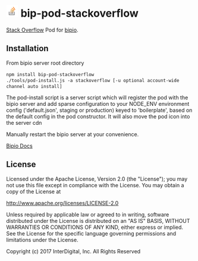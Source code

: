 ![Stackoverflow](stackoverflow.png) bip-pod-stackoverflow
=======

[Stack Overflow](https://www.stackoverflow.com) Pod for [bipio](https://bip.io).

## Installation

From bipio server root directory

    npm install bip-pod-stackoverflow
    ./tools/pod-install.js -a stackoverflow [-u optional account-wide channel auto install]

The pod-install script is a server script which will register the pod with the bipio server and add sparse
configuration to your NODE_ENV environment config ('default.json', staging or production)
keyed to 'boilerplate', based on the default config in the pod constructor.  It will also move the
pod icon into the server cdn

Manually restart the bipio server at your convenience.

[Bipio Docs](https://bip.io/docs/pods)

## License

Licensed under the Apache License, Version 2.0 (the "License"); you may not use this file except in compliance with the License. You may obtain a copy of the License at

http://www.apache.org/licenses/LICENSE-2.0

Unless required by applicable law or agreed to in writing, software distributed under the License is distributed on an "AS IS" BASIS, WITHOUT WARRANTIES OR CONDITIONS OF ANY KIND, either express or implied. See the License for the specific language governing permissions and limitations under the License.


Copyright (c) 2017 InterDigital, Inc. All Rights Reserved
